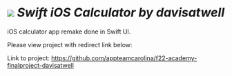 # <img src = "https://emojipedia-us.s3.dualstack.us-west-1.amazonaws.com/thumbs/240/lg/57/pocket-calculator_1f5a9.png"/> *Swift iOS Calculator by davisatwell*
iOS calculator app remake done in Swift UI.

Please view project with redirect link below:

Link to project: https://github.com/appteamcarolina/f22-academy-finalproject-davisatwell
